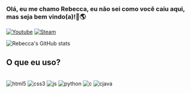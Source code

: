 ### Olá, eu me chamo Rebecca, eu não sei como você caiu aqui, mas seja bem vindo(a)!💙🌎

[![Youtube](https://img.shields.io/badge/YouTube-FF0000?style=for-the-badge&logo=youtube&logoColor=white)](https://www.youtube.com/@MagicMelody00)
[![Steam](https://img.shields.io/badge/Steam-000000?style=for-the-badge&logo=steam&logoColor=white)](steamcommunity.com/id/sweetrebecca)

![Rebecca's GitHub stats](https://github-readme-stats.vercel.app/api?username=KittyRebecca&show_icons=true&theme=tokyonight)

## O que eu uso?

<div style="display: incline_block"><br/>
<img align="center" alt="html5" src="https://img.shields.io/badge/HTML5-E34F26?style=for-the-badge&logo=html5&logoColor=white" />
<img align="center" alt="css3" src="https://img.shields.io/badge/CSS3-1572B6?style=for-the-badge&logo=css3&logoColor=white" />
<img align="center" alt="js" src="https://img.shields.io/badge/JavaScript-F7DF1E?style=for-the-badge&logo=javascript&logoColor=black" />
<img align="center" alt="python" src="https://img.shields.io/badge/Python-3776AB?style=for-the-badge&logo=python&logoColor=white" />
<img align="center" alt="c" src="https://img.shields.io/badge/C-00599C?style=for-the-badge&logo=c&logoColor=white" />
<img align="center" alt="cjava" src="https://img.shields.io/badge/Java-ED8B00?style=for-the-badge&logo=openjdk&logoColor=white" />
</div>

